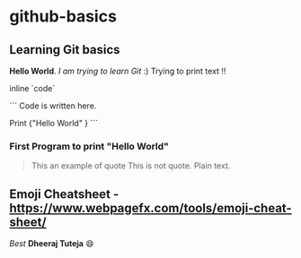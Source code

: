 # github-basics
## Learning Git basics

__Hello World__. 
_I am trying to learn Git_ :)
Trying to print text !!

inline ´code´

´´´
Code is written here.

Print {"Hello World"
}
´´´

### First Program to print "Hello World"
> This an example of quote
> This is not quote. Plain text.


## Emoji Cheatsheet - https://www.webpagefx.com/tools/emoji-cheat-sheet/

*Best*
**Dheeraj Tuteja** :smile:







